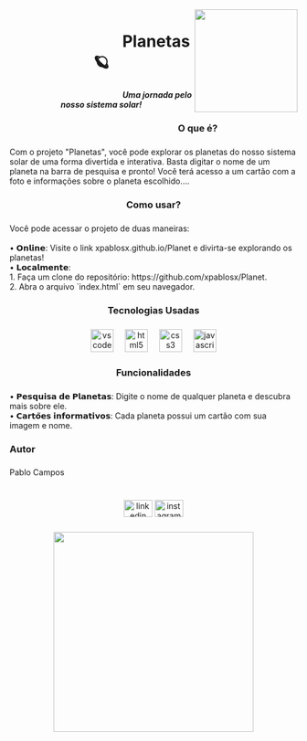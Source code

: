<img align="right" height="180" src="https://i.pinimg.com/originals/72/ab/70/72ab7057736a85157af8e2ee510b5453.gif"  />



<h1 align="center">‎ ‎ ‎ ‎ ‎ ‎ ‎ ‎ ‎ ‎ ‎ ‎ ‎ ‎ ‎ ‎ ‎ ‎ ‎ ‎ ‎ ‎ ‎ ‎ ‎ ‎ ‎ ‎ ‎ Planetas 🪐</h1>



<h5 align="center">‎ ‎ ‎ ‎ ‎ ‎ ‎ ‎ ‎ ‎ ‎ ‎ ‎ ‎ ‎ ‎ ‎ ‎ ‎ ‎ ‎ ‎ ‎ ‎ ‎ ‎ ‎ ‎ ‎ ‎ ‎ ‎ ‎ ‎ ‎ ‎ ‎ ‎ ‎ ‎ ‎ ‎ ‎ ‎ ‎ ‎ ‎ ‎ ‎ ‎ ‎ ‎ ‎ ‎ ‎ ‎ ‎ ‎ ‎ Uma jornada pelo nosso sistema solar!</h5>

###

<h3 align="center">‎ ‎ ‎ ‎ ‎ ‎ ‎ ‎ ‎ ‎ ‎ ‎ ‎ ‎ ‎ ‎ ‎ ‎ ‎ ‎ ‎ ‎ ‎ ‎ ‎ ‎ ‎ ‎ ‎ ‎ ‎ ‎ ‎ ‎ ‎ ‎ ‎ ‎ ‎ ‎ ‎O que é?</h3>

###

<p align="left">Com o projeto "Planetas", você pode explorar os planetas do nosso sistema solar de uma forma divertida e interativa. Basta digitar o nome de um planeta na barra de pesquisa e pronto! Você terá acesso a um cartão com a foto e informações sobre o planeta escolhido....</p>

###

<h3 align="center">Como usar?</h3>

###

<p align="left">Você pode acessar o projeto de duas maneiras:<br><br>• 𝗢𝗻𝗹𝗶𝗻𝗲: Visite o link xpablosx.github.io/Planet e divirta-se explorando os planetas!<br>• 𝗟𝗼𝗰𝗮𝗹𝗺𝗲𝗻𝘁𝗲:<br>    1. Faça um clone do repositório: https://github.com/xpablosx/Planet. <br>    2. Abra o arquivo `index.html` em seu navegador.</p>

###

<h3 align="center">Tecnologias Usadas</h3>

###

<div align="center">
  <img src="https://skillicons.dev/icons?i=vscode" height="40" alt="vscode logo"  />
  <img width="12" />
  <img src="https://img.shields.io/badge/HTML5-E34F26?logo=html5&logoColor=white&style=for-the-badge" height="40" alt="html5 logo"  />
  <img width="12" />
  <img src="https://img.shields.io/badge/CSS3-1572B6?logo=css3&logoColor=white&style=for-the-badge" height="40" alt="css3 logo"  />
  <img width="12" />
  <img src="https://img.shields.io/badge/JavaScript-F7DF1E?logo=javascript&logoColor=black&style=for-the-badge" height="40" alt="javascript logo"  />
</div>

###

<h3 align="center">Funcionalidades</h3>

###

<p align="left">• 𝗣𝗲𝘀𝗾𝘂𝗶𝘀𝗮 𝗱𝗲 𝗣𝗹𝗮𝗻𝗲𝘁𝗮𝘀: Digite o nome de qualquer planeta e descubra mais sobre ele.<br>• 𝗖𝗮𝗿𝘁𝗼̃𝗲𝘀 𝗶𝗻𝗳𝗼𝗿𝗺𝗮𝘁𝗶𝘃𝗼𝘀: Cada planeta possui um cartão com sua imagem e nome.</p>

###

<h3 align="left">Autor</h3>

###

<p align="left">Pablo Campos</p>

###

<br clear="both">

<div align="center">
  <img src="https://raw.githubusercontent.com/maurodesouza/profile-readme-generator/master/src/assets/icons/social/linkedin/default.svg" width="50" height="30" alt="linkedin logo"  />
  <img src="https://raw.githubusercontent.com/maurodesouza/profile-readme-generator/master/src/assets/icons/social/instagram/default.svg" width="50" height="30" alt="instagram logo"  />
</div>

###

<div align="center">
  <img height="350" src="https://i.pinimg.com/originals/d4/63/f2/d463f24b0e1f3f1ce6680d601c97e6a0.gif"  />
</div>

###
